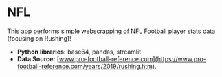 # NFL
This app performs simple webscrapping of NFL Football player stats data (focusing on Rushing)!
* **Python libraries:** base64, pandas, streamlit
* **Data Source:** [www.pro-football-reference.com](https://www.pro-football-reference.com/years/2019/rushing.htm). 

